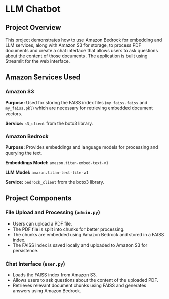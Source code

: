 # LLM Chatbot

## Project Overview

This project demonstrates how to use Amazon Bedrock for embedding and LLM services, along with Amazon S3 for storage, to process PDF documents and create a chat interface that allows users to ask questions about the content of those documents. The application is built using Streamlit for the web interface.

## Amazon Services Used

### Amazon S3

**Purpose:** Used for storing the FAISS index files (`my_faiss.faiss` and `my_faiss.pkl`) which are necessary for retrieving embedded document vectors.

**Service:** `s3_client` from the boto3 library.

### Amazon Bedrock

**Purpose:** Provides embeddings and language models for processing and querying the text.

**Embeddings Model:** `amazon.titan-embed-text-v1`

**LLM Model:** `amazon.titan-text-lite-v1`

**Service:** `bedrock_client` from the boto3 library.

## Project Components

### File Upload and Processing (`admin.py`)

- Users can upload a PDF file.
- The PDF file is split into chunks for better processing.
- The chunks are embedded using Amazon Bedrock and stored in a FAISS index.
- The FAISS index is saved locally and uploaded to Amazon S3 for persistence.

### Chat Interface (`user.py`)

- Loads the FAISS index from Amazon S3.
- Allows users to ask questions about the content of the uploaded PDF.
- Retrieves relevant document chunks using FAISS and generates answers using Amazon Bedrock.

